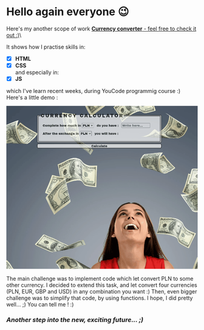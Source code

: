# Hello again everyone 😉

Here's my another scope of work [**Currency converter** - feel free to check it out :)](https://woytekmig.github.io/currencyConverter/)\

It shows how I practise skills in: 
- [x] **HTML**  
- [x] **CSS**  
and especially in: 
- [x] **JS**

which I've learn recent weeks, during YouCode programmig course  :) Here's a little demo : 

![show](images/currencyCalculatorShow.gif)

The main challenge was to implement code which let convert PLN to some other currency. I decided to extend this task, and let convert four currencies (PLN, EUR, GBP and USD) in any combination you want :) Then, even bigger challenge was to simplify that code, by using functions. I hope, I did pretty well... ;) You can tell me ! :) 

### _Another step into the new, exciting future... ;)_
